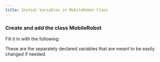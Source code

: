 ```yaml
---
title: Initial Variables in MobileRobot Class
---
```


### Create and add the class MobileRobot 
   Fill it in with the following:  

   These are the separately declared variables that are meant to be easily changed if needed.

<pre><code data-url-index="0" data-snippet="multipleportions" data-portions='[["package","public MobileRobot()"],["/\*\*\n    \* Initializes a GimbalJoint to a random initial position and velocity.","/\*\*\n    \* Creates a cross bar link from the given parameters."]]' id="MobileRobotVariables"></code></pre>

<script id="snippetscript" src="https://cdn.rawgit.com/ihmcrobotics/ihmcrobotics.github.io/a6a5d7c6/snippetautomation/codesnippets.js" sources=Array.of("https://rawgit.com/ihmcrobotics/ihmc-open-robotics-software/master/example-simulations/src/main/java/us/ihmc/exampleSimulations/mobile/MobileRobot.java")></script>